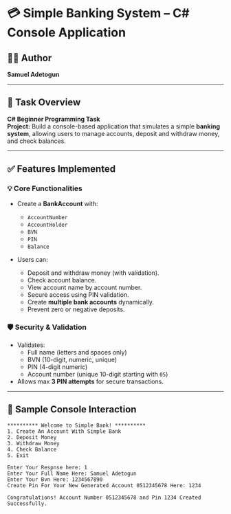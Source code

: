 # 💳 Simple Banking System – C# Console Application

## 👨‍💻 Author
**Samuel Adetogun**

---

## 📘 Task Overview

**C# Beginner Programming Task**  
**Project:** Build a console-based application that simulates a simple **banking system**, allowing users to manage accounts, deposit and withdraw money, and check balances.

---

## ✅ Features Implemented

### 💡 Core Functionalities

- Create a **BankAccount** with:
  - `AccountNumber`
  - `AccountHolder`
  - `BVN`
  - `PIN`
  - `Balance`

- Users can:
  - Deposit and withdraw money (with validation).
  - Check account balance.
  - View account name by account number.
  - Secure access using PIN validation.
  - Create **multiple bank accounts** dynamically.
  - Prevent zero or negative deposits.

### 🛡️ Security & Validation
- Validates:
  - Full name (letters and spaces only)
  - BVN (10-digit, numeric, unique)
  - PIN (4-digit numeric)
  - Account number (unique 10-digit starting with `05`)
- Allows max **3 PIN attempts** for secure transactions.

---

## 🧪 Sample Console Interaction

```text
********** Welcome to Simple Bank! **********
1. Create An Account With Simple Bank
2. Deposit Money
3. Withdraw Money
4. Check Balance
5. Exit

Enter Your Respnse here: 1
Enter Your Full Name Here: Samuel Adetogun
Enter Your Bvn Here: 1234567890
Create Pin For Your New Generated Account 0512345678 Here: 1234

Congratulations! Account Number 0512345678 and Pin 1234 Created Successfully.
